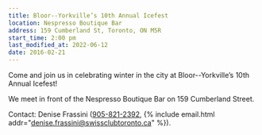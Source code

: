 ```yaml
---
title: Bloor--Yorkville’s 10th Annual Icefest
location: Nespresso Boutique Bar
address: 159 Cumberland St, Toronto, ON M5R
start_time: 2:00 pm
last_modified_at: 2022-06-12
date: 2016-02-21
---
```


Come and join us in celebrating winter in the city at Bloor--Yorkville’s 10th
Annual Icefest!

We meet in front of the Nespresso Boutique Bar on 159 Cumberland Street.

Contact: Denise Frassini ([905-821-2392][tel], {% include email.html
addr="denise.frassini@swissclubtoronto.ca" %}).

[tel]:<tel:905-821-2392>
